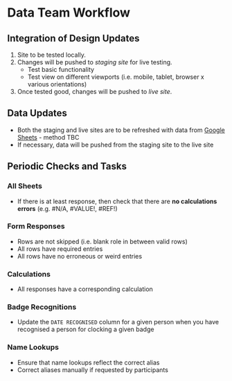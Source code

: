 # Data Team Workflow

## Integration of Design Updates
1. Site to be tested locally.
2. Changes will be pushed to *staging site* for live testing.
    * Test basic functionality
    * Test view on different viewports (i.e. mobile, tablet, browser x various orientations)
3. Once tested good, changes will be pushed to *live site*.

## Data Updates
* Both the staging and live sites are to be refreshed with data from [Google Sheets](https://docs.google.com/spreadsheets/d/1P_eKRABIs7vQG0-p7Z8ElE_EpCOJl3bEJ8gUH5ScEHU/edit#gid=442245183) - method TBC
* If necessary, data will be pushed from the staging site to the live site

## Periodic Checks and Tasks

### All Sheets
* If there is at least response, then check that there are **no calculations errors** (e.g. #N/A, #VALUE!, #REF!)

### Form Responses
* Rows are not skipped (i.e. blank role in between valid rows)
* All rows have required entries
* All rows have no erroneous or weird entries

### Calculations
* All responses have a corresponding calculation

### Badge Recognitions
* Update the `DATE RECOGNISED` column for a given person when you have recognised a person for clocking a given badge

### Name Lookups
* Ensure that name lookups reflect the correct alias
* Correct aliases manually if requested by participants